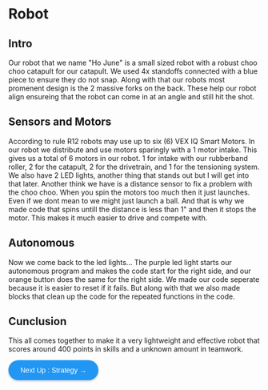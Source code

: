 # Robot
## Intro
Our robot that we name "Ho June" is a small sized robot with a robust choo choo catapult for our catapult. We used 4x standoffs connected with a blue piece to ensure they do not snap. Along with that our robots most promenent design is the 2 massive forks on the back. These help our robot align ensureing that the robot can come in at an angle and still hit the shot. 
## Sensors and Motors
According to rule R12 robots may use up to six (6) VEX IQ Smart Motors. In our robot we distribute and use motors sparingly with a 1 motor intake. This gives us a total of 6 motors in our robot. 1 for intake with our rubberband roller, 2 for the catapult, 2 for the drivetrain, and 1 for the tensioning system. We also have 2 LED lights, another thing that stands out but I will get into that later. Another think we have is a distance sensor to fix a problem with the choo choo. When you spin the motors too much then it just launches. Even if we dont mean to we might just launch a ball. And that is why we made code that spins untill the distance is less than 1" and then it stops the motor. This makes it much easier to drive and compete with.
## Autonomous
Now we come back to the led lights... The purple led light starts our autonomous program and makes the code start for the right side, and our orange button does the same for the right side. We made our code seperate because it is easier to reset if it fails. But along with that we also made blocks that clean up the code for the repeated functions in the code.
## Cunclusion
This all comes together to make it a very lightweight and effective robot that scores around 400 points in skills and a unknown amount in teamwork.


<a href="https://vex.larsv.tech/mkdwn/rbt" style="background-color: #2196F3; color: white; padding: 12px 24px; text-decoration: none; border-radius: 25px; font-family: Arial; display: inline-block; box-shadow: 0 2px 4px rgba(0,0,0,0.2);">Next Up : Strategy →</a>

